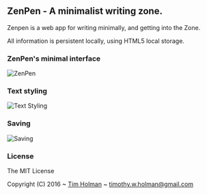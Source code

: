 ## ZenPen - A minimalist writing zone.

Zenpen is a web app for writing minimally, and getting into the Zone.

All information is persistent locally, using HTML5 local storage.

### ZenPen's minimal interface
![ZenPen](https://i.imgur.com/uP8Ensx.png)

### Text styling
![Text Styling](https://i.imgur.com/J8T88O7.png)

### Saving
![Saving](https://i.imgur.com/TkXX4aI.png)

### License

The MIT License

Copyright (C) 2016 ~ [Tim Holman](http://tholman.com) ~ timothy.w.holman@gmail.com
